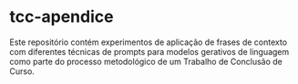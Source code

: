 # tcc-apendice
Este repositório contém experimentos de aplicação de frases de contexto com diferentes técnicas de prompts para modelos gerativos de linguagem como parte do processo metodológico de um Trabalho de Conclusão de Curso.
